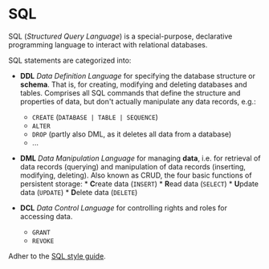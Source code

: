 # SQL

SQL (_Structured Query Language_) is a special-purpose, declarative programming language to interact with relational databases.

SQL statements are categorized into:

* **DDL** _Data Definition Language_ for specifying the database structure or **schema**. That is, for creating, modifying and deleting databases and tables. Comprises all SQL commands that define the structure and properties of data, but don't actually manipulate any data records, e.g.:
    - `CREATE` (`DATABASE | TABLE | SEQUENCE`)
    - `ALTER`
    - `DROP` (partly also DML, as it deletes all data from a database)
    - ...

* **DML** _Data Manipulation Language_ for managing **data**, i.e. for retrieval of data records (querying) and manipulation of data records (inserting, modifying, deleting). Also known as CRUD, the four basic functions of persistent storage:
      * **C**reate data (`INSERT`)
      * **R**ead data (`SELECT`)
      * **U**pdate data (`UPDATE`)
      * **D**elete data (`DELETE`)

* **DCL** _Data Control Language_ for controlling rights and roles for accessing data.
    - `GRANT`
    - `REVOKE`

Adher to the [SQL style guide](http://www.sqlstyle.guide).
